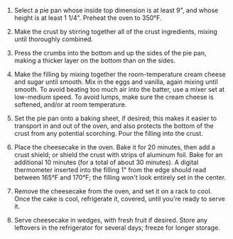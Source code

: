 1) Select a pie pan whose inside top dimension is at least 9", and whose height is at least 1 1/4". Preheat the oven to 350°F.

2) Make the crust by stirring together all of the crust ingredients, mixing until thoroughly combined.

3) Press the crumbs into the bottom and up the sides of the pie pan, making a thicker layer on the bottom than on the sides.

4) Make the filling by mixing together the room-temperature cream cheese and sugar until smooth. Mix in the eggs and vanilla, again mixing until smooth. To avoid beating too much air into the batter, use a mixer set at low-medium speed. To avoid lumps, make sure the cream cheese is softened, and/or at room temperature.

5) Set the pie pan onto a baking sheet, if desired; this makes it easier to transport in and out of the oven, and also protects the bottom of the crust from any potential scorching. Pour the filling into the crust.

6) Place the cheesecake in the oven. Bake it for 20 minutes, then add a crust shield; or shield the crust with strips of aluminum foil. Bake for an additional 10 minutes (for a total of about 30 minutes). A digital thermometer inserted into the filling 1" from the edge should read between 165°F and 170°F; the filling won't look entirely set in the center.

7) Remove the cheesecake from the oven, and set it on a rack to cool. Once the cake is cool, refrigerate it, covered, until you're ready to serve it.

8) Serve cheesecake in wedges, with fresh fruit if desired. Store any leftovers in the refrigerator for several days; freeze for longer storage.

